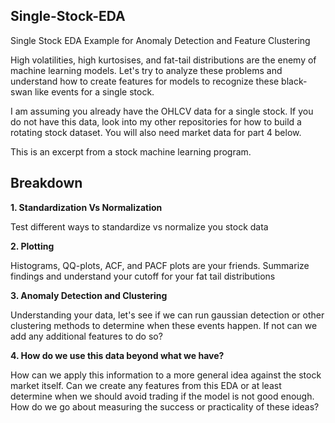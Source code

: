 ## Single-Stock-EDA
Single Stock EDA Example for Anomaly Detection and Feature Clustering

High volatilities, high kurtosises, and fat-tail distributions are the enemy of machine learning models. Let's try to analyze these problems and understand how to create features for models to recognize these black-swan like events for a single stock.

I am assuming you already have the OHLCV data for a single stock. If you do not have this data, look into my other repositories for how to build a rotating stock dataset. You will also need market data for part 4 below.

This is an excerpt from a stock machine learning program.

## Breakdown

**1. Standardization Vs Normalization**

Test different ways to standardize vs normalize you stock data

**2. Plotting**

Histograms, QQ-plots, ACF, and PACF plots are your friends. Summarize findings and understand your cutoff for your fat tail distributions

**3. Anomaly Detection and Clustering**

Understanding your data, let's see if we can run gaussian detection or other clustering methods to determine when these events happen. If not can we add any additional features to do so?

**4. How do we use this data beyond what we have?**

How can we apply this information to a more general idea against the stock market itself. Can we create any features from this EDA or at least determine when we should avoid trading if the model is not good enough. How do we go about measuring the success or practicality of these ideas?
